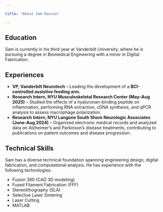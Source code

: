 ```yaml
---

title: "About Sam Kassan"

---
```


## Education

Sam is currently in his third year at Vanderbilt University, where he is pursuing a degree in Biomedical Engineering with a minor in Digital Fabrication.

## Experiences

* **VP, Vanderbilt Neurotech** – Leading the development of a **BCI-controlled assistive feeding arm.**
* **Research Intern, NYU Musculoskeletal Research Center (May–Aug 2025)** – Studied the effects of a hyaluronan-binding peptide on inflammation, performing RNA extraction, cDNA synthesis, and qPCR analysis to assess macrophage polarization.
* **Research Intern, NYU Langone South Shore Neurologic Associates (June–Aug 2024)** – Organized electronic medical records and analyzed data on Alzheimer’s and Parkinson’s disease treatments, contributing to publications on patient outcomes and disease progression. 

## Technical Skills

Sam has a diverse technical foundation spanning engineering design, digital fabrication, and computational analysis. He has experience with the following technologies:

* Fusion 360 (CAD 3D modeling)
* Fused Filament Fabrication (FFF)
* Stereolithography (SLA)
* Selective Laser Sintering
* Laser Cutting
* MATLAB


<!-- <img src="../assets/img/Composite.jpg" alt="Sam Kassan" style="width:200px;"> -->

